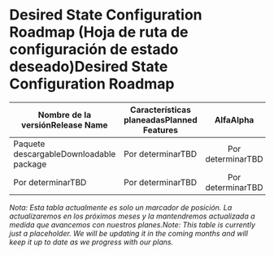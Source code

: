 # <a name="desired-state-configuration-roadmap"></a><span data-ttu-id="47e76-101">Desired State Configuration Roadmap (Hoja de ruta de configuración de estado deseado)</span><span class="sxs-lookup"><span data-stu-id="47e76-101">Desired State Configuration Roadmap</span></span>

| <span data-ttu-id="47e76-102">Nombre de la versión</span><span class="sxs-lookup"><span data-stu-id="47e76-102">Release Name</span></span> | <span data-ttu-id="47e76-103">Características planeadas</span><span class="sxs-lookup"><span data-stu-id="47e76-103">Planned Features</span></span> | <span data-ttu-id="47e76-104">Alfa</span><span class="sxs-lookup"><span data-stu-id="47e76-104">Alpha</span></span> | <span data-ttu-id="47e76-105">Beta</span><span class="sxs-lookup"><span data-stu-id="47e76-105">Beta</span></span> | <span data-ttu-id="47e76-106">RTM</span><span class="sxs-lookup"><span data-stu-id="47e76-106">RTM</span></span> |
| ---- | -------- | :-------: | :-------:| :-----: |
| <span data-ttu-id="47e76-107">Paquete descargable</span><span class="sxs-lookup"><span data-stu-id="47e76-107">Downloadable package</span></span> | <span data-ttu-id="47e76-108">Por determinar</span><span class="sxs-lookup"><span data-stu-id="47e76-108">TBD</span></span> | <span data-ttu-id="47e76-109">Por determinar</span><span class="sxs-lookup"><span data-stu-id="47e76-109">TBD</span></span> | <span data-ttu-id="47e76-110">Por determinar</span><span class="sxs-lookup"><span data-stu-id="47e76-110">TBD</span></span> | <span data-ttu-id="47e76-111">Por determinar</span><span class="sxs-lookup"><span data-stu-id="47e76-111">TBD</span></span> |
| <span data-ttu-id="47e76-112">Por determinar</span><span class="sxs-lookup"><span data-stu-id="47e76-112">TBD</span></span> | <span data-ttu-id="47e76-113">Por determinar</span><span class="sxs-lookup"><span data-stu-id="47e76-113">TBD</span></span> | <span data-ttu-id="47e76-114">Por determinar</span><span class="sxs-lookup"><span data-stu-id="47e76-114">TBD</span></span> | <span data-ttu-id="47e76-115">Por determinar</span><span class="sxs-lookup"><span data-stu-id="47e76-115">TBD</span></span> | <span data-ttu-id="47e76-116">Por determinar</span><span class="sxs-lookup"><span data-stu-id="47e76-116">TBD</span></span> |

<span data-ttu-id="47e76-117">*Nota: Esta tabla actualmente es solo un marcador de posición. La actualizaremos en los próximos meses y la mantendremos actualizada a medida que avancemos con nuestros planes.*</span><span class="sxs-lookup"><span data-stu-id="47e76-117">*Note: This table is currently just a placeholder. We will be updating it in the coming months and will keep it up to date as we progress with our plans.*</span></span> 